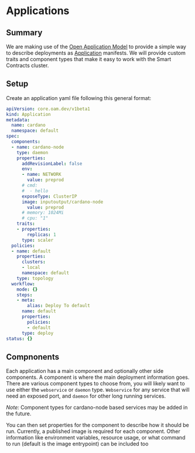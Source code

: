 # Applications

## Summary
We are making use of the [Open Application Model][oam] to provide a simple way to describe deployments as [Application][app] manifests. We will provide custom traits and component types that make it easy to work with the Smart Contracts cluster.

## Setup
Create an application yaml file following this general format:
```yaml
apiVersion: core.oam.dev/v1beta1
kind: Application
metadata:
  name: cardano
  namespace: default
spec:
  components:
  - name: cardano-node
    type: daemon
    properties:
      addRevisionLabel: false
      env:
      - name: NETWORK
        value: preprod
      # cmd:
      #  - hello
      exposeType: ClusterIP
      image: inputoutput/cardano-node
        value: preprod
      # memory: 1024Mi
      # cpu: "1"
    traits:
    - properties:
        replicas: 1
      type: scaler
  policies:
  - name: default
    properties:
      clusters:
      - local
      namespace: default
    type: topology
  workflow:
    mode: {}
    steps:
    - meta:
        alias: Deploy To default
      name: default
      properties:
        policies:
        - default
      type: deploy
status: {}
```

## Compnonents
Each application has a main component and optionally other side components. A component is where the main deployment information goes. There are various component types to choose from, you will likely want to use either the `webservice` or `daemon` type. `Webservice` for any service that will need an exposed port, and `daemon` for other long running services.

*Note:* Component types for cardano-node based services may be added in the future.

You can then set properties for the component to describe how it should be run. Currently, a published image is required for each component. Other information like environment variables, resource usage, or what command to run (default is the image entrypoint) can be included too

[oam]: https://oam.dev/ 
[app]: https://kubevela.io/docs/getting-started/core-concept
